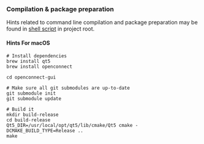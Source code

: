 ### Compilation & package preparation

Hints related to command line compilation and package preparation
may be found in [shell script](../build_mingw@win.cmd) in project root.

#### Hints For macOS

```
# Install dependencies
brew install qt5
brew install openconnect

cd openconnect-gui

# Make sure all git submodules are up-to-date
git submodule init
git submodule update

# Build it
mkdir build-release
cd build-release
Qt5_DIR=/usr/local/opt/qt5/lib/cmake/Qt5 cmake -DCMAKE_BUILD_TYPE=Release ..
make
```
